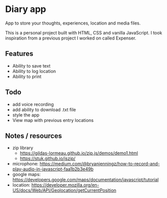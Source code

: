 # Diary app
App to store your thoughts, experiences, location and media files.

This is a personal project built with HTML, CSS and vanilla JavaScript. I took inspiration from a previous project I worked on called Expenser.

## Features
- Ability to save text
- Ability to log location
- Ability to print

## Todo
- add voice recording
- add ability to download .txt file
- style the app
- View map with previous entry locations

## Notes / resources
- zip library
    - https://gildas-lormeau.github.io/zip.js/demos/demo1.html
    - https://stuk.github.io/jszip/
- microphone: https://medium.com/@bryanjenningz/how-to-record-and-play-audio-in-javascript-faa1b2b3e49b
- google maps: https://developers.google.com/maps/documentation/javascript/tutorial
- location: https://developer.mozilla.org/en-US/docs/Web/API/Geolocation/getCurrentPosition